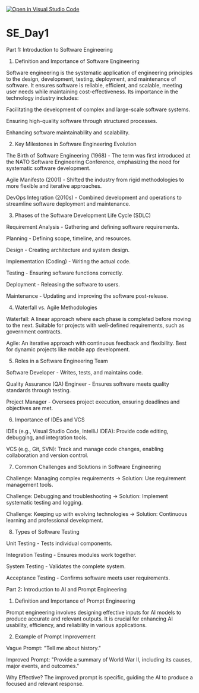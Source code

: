 [![Open in Visual Studio Code](https://classroom.github.com/assets/open-in-vscode-2e0aaae1b6195c2367325f4f02e2d04e9abb55f0b24a779b69b11b9e10269abc.svg)](https://classroom.github.com/online_ide?assignment_repo_id=18307634&assignment_repo_type=AssignmentRepo)
# SE_Day1
Part 1: Introduction to Software Engineering

1. Definition and Importance of Software Engineering

Software engineering is the systematic application of engineering principles to the design, development, testing, deployment, and maintenance of software. It ensures software is reliable, efficient, and scalable, meeting user needs while maintaining cost-effectiveness. Its importance in the technology industry includes:

Facilitating the development of complex and large-scale software systems.

Ensuring high-quality software through structured processes.

Enhancing software maintainability and scalability.

2. Key Milestones in Software Engineering Evolution

The Birth of Software Engineering (1968) - The term was first introduced at the NATO Software Engineering Conference, emphasizing the need for systematic software development.

Agile Manifesto (2001) - Shifted the industry from rigid methodologies to more flexible and iterative approaches.

DevOps Integration (2010s) - Combined development and operations to streamline software deployment and maintenance.

3. Phases of the Software Development Life Cycle (SDLC)

Requirement Analysis - Gathering and defining software requirements.

Planning - Defining scope, timeline, and resources.

Design - Creating architecture and system design.

Implementation (Coding) - Writing the actual code.

Testing - Ensuring software functions correctly.

Deployment - Releasing the software to users.

Maintenance - Updating and improving the software post-release.

4. Waterfall vs. Agile Methodologies

Waterfall: A linear approach where each phase is completed before moving to the next. Suitable for projects with well-defined requirements, such as government contracts.

Agile: An iterative approach with continuous feedback and flexibility. Best for dynamic projects like mobile app development.

5. Roles in a Software Engineering Team

Software Developer - Writes, tests, and maintains code.

Quality Assurance (QA) Engineer - Ensures software meets quality standards through testing.

Project Manager - Oversees project execution, ensuring deadlines and objectives are met.

6. Importance of IDEs and VCS

IDEs (e.g., Visual Studio Code, IntelliJ IDEA): Provide code editing, debugging, and integration tools.

VCS (e.g., Git, SVN): Track and manage code changes, enabling collaboration and version control.

7. Common Challenges and Solutions in Software Engineering

Challenge: Managing complex requirements → Solution: Use requirement management tools.

Challenge: Debugging and troubleshooting → Solution: Implement systematic testing and logging.

Challenge: Keeping up with evolving technologies → Solution: Continuous learning and professional development.

8. Types of Software Testing

Unit Testing - Tests individual components.

Integration Testing - Ensures modules work together.

System Testing - Validates the complete system.

Acceptance Testing - Confirms software meets user requirements.

Part 2: Introduction to AI and Prompt Engineering

1. Definition and Importance of Prompt Engineering

Prompt engineering involves designing effective inputs for AI models to produce accurate and relevant outputs. It is crucial for enhancing AI usability, efficiency, and reliability in various applications.

2. Example of Prompt Improvement

Vague Prompt: "Tell me about history."

Improved Prompt: "Provide a summary of World War II, including its causes, major events, and outcomes."

Why Effective? The improved prompt is specific, guiding the AI to produce a focused and relevant response.
